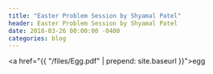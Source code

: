 ```yaml
---
title: "Easter Problem Session by Shyamal Patel"
header: Easter Problem Session by Shyamal Patel
date: 2018-03-26 00:00:00 -0400
categories: blog
---
```


<a href="{{ "/files/Egg.pdf" | prepend: site.baseurl }}">egg</a>
